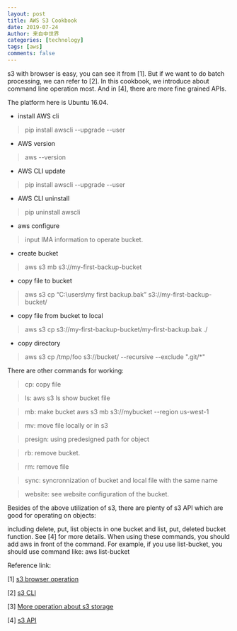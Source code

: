 ```yaml
---
layout: post
title: AWS S3 Cookbook
date: 2019-07-24
Author: 来自中世界
categories: [technology]
tags: [aws]
comments: false
---
```


s3 with browser is easy, you can see it from [1]. But if we want to do batch processing, we can refer to [2]. In this cookbook, we introduce about command line operation most. And in [4], there are more fine grained APIs.

 
The platform here is Ubuntu 16.04.

 
- install AWS cli

> pip install awscli --upgrade --user

- AWS version

> aws --version

- AWS CLI update

> pip install awscli --upgrade --user

- AWS CLI uninstall

> pip uninstall awscli

- aws configure

> input IMA information to operate bucket.

- create bucket

> aws s3 mb s3://my-first-backup-bucket

- copy file to bucket

> aws s3 cp “C:\users\my first backup.bak” s3://my-first-backup-bucket/

- copy file from bucket to local

> aws s3 cp s3://my-first-backup-bucket/my-first-backup.bak ./

- copy directory

> aws s3 cp /tmp/foo s3://bucket/ --recursive --exclude ".git/*"


There are other commands for working:

> cp: copy file

> ls:  aws s3 ls show bucket file

> mb: make bucket aws s3 mb s3://mybucket --region us-west-1

> mv: move file locally or in s3

> presign: using predesigned path for object

> rb: remove bucket.

> rm: remove file

> sync: syncronnization of  bucket and local file with the same name

> website: see website configuration of the bucket.

 

Besides of the above utilization of s3, there are plenty of s3 API which are good for operating on objects:

including delete, put, list objects in one bucket and list, put, deleted bucket function. See [4] for more details. When using these commands, you should add aws in front of the command. For example, if you use list-bucket, you should use command like: aws list-bucket  

 

Reference link:

[1] [s3 browser operation](https://aws.amazon.com/getting-started/tutorials/backup-files-to-amazon-s3/?trk=gs_card) 

[2] [s3 CLI](https://aws.amazon.com/getting-started/tutorials/backup-to-s3-cli/?trk=gs_card )

[3] [More operation about s3 storage](https://docs.aws.amazon.com/cli/latest/reference/s3/)

[4] [s3  API](https://docs.aws.amazon.com/cli/latest/reference/s3api/index.html)
